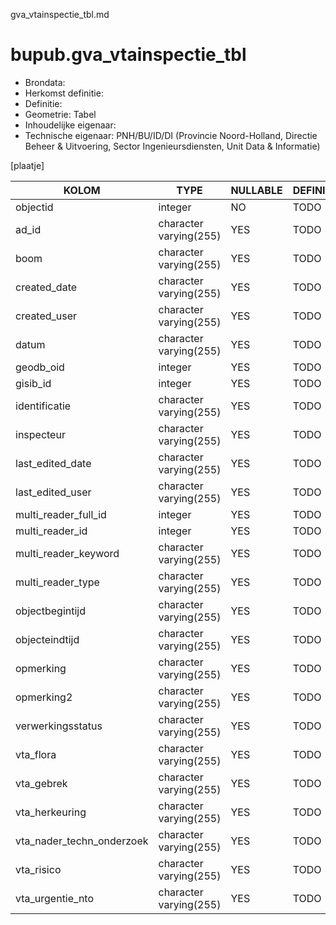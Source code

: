 gva_vtainspectie_tbl.md

# bupub.gva_vtainspectie_tbl


* Brondata: 
* Herkomst definitie: 
* Definitie: 
* Geometrie: Tabel
* Inhoudelijke eigenaar: 
* Technische eigenaar: PNH/BU/ID/DI (Provincie Noord-Holland, Directie Beheer & Uitvoering, Sector Ingenieursdiensten, Unit Data & Informatie)

[plaatje]


|KOLOM                            |TYPE                       |NULLABLE|DEFINITIE|
|------                           |----                       |-----   |-----    |
|objectid                         |integer                    |NO      |TODO|
|ad_id                            |character varying(255)     |YES     |TODO|
|boom                             |character varying(255)     |YES     |TODO|
|created_date                     |character varying(255)     |YES     |TODO|
|created_user                     |character varying(255)     |YES     |TODO|
|datum                            |character varying(255)     |YES     |TODO|
|geodb_oid                        |integer                    |YES     |TODO|
|gisib_id                         |integer                    |YES     |TODO|
|identificatie                    |character varying(255)     |YES     |TODO|
|inspecteur                       |character varying(255)     |YES     |TODO|
|last_edited_date                 |character varying(255)     |YES     |TODO|
|last_edited_user                 |character varying(255)     |YES     |TODO|
|multi_reader_full_id             |integer                    |YES     |TODO|
|multi_reader_id                  |integer                    |YES     |TODO|
|multi_reader_keyword             |character varying(255)     |YES     |TODO|
|multi_reader_type                |character varying(255)     |YES     |TODO|
|objectbegintijd                  |character varying(255)     |YES     |TODO|
|objecteindtijd                   |character varying(255)     |YES     |TODO|
|opmerking                        |character varying(255)     |YES     |TODO|
|opmerking2                       |character varying(255)     |YES     |TODO|
|verwerkingsstatus                |character varying(255)     |YES     |TODO|
|vta_flora                        |character varying(255)     |YES     |TODO|
|vta_gebrek                       |character varying(255)     |YES     |TODO|
|vta_herkeuring                   |character varying(255)     |YES     |TODO|
|vta_nader_techn_onderzoek        |character varying(255)     |YES     |TODO|
|vta_risico                       |character varying(255)     |YES     |TODO|
|vta_urgentie_nto                 |character varying(255)     |YES     |TODO|
